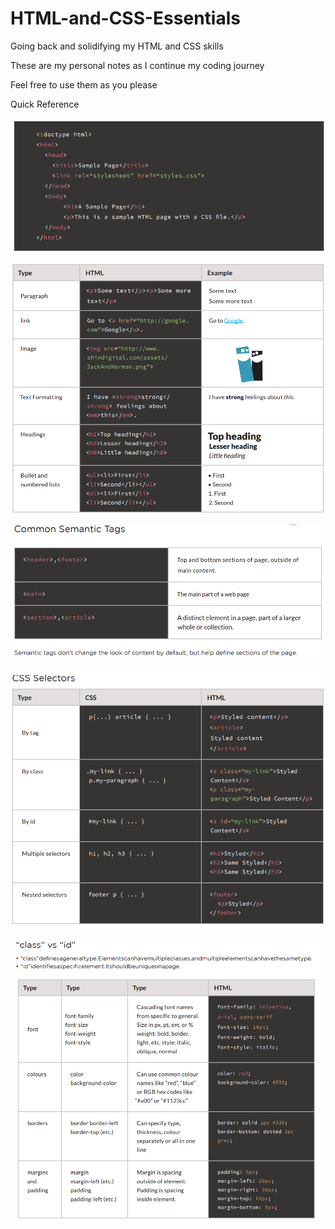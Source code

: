 # HTML-and-CSS-Essentials
Going back and solidifying my HTML and CSS skills

These are my personal notes as I continue my coding journey

Feel free to use them as you please

Quick Reference

![Pt 1](https://github.com/ShivamP96/HTML-and-CSS-Essentials/blob/master/pictures/QR1.png)

![Pt 2](https://github.com/ShivamP96/HTML-and-CSS-Essentials/blob/master/pictures/QR2.png)

![Pt 3](https://github.com/ShivamP96/HTML-and-CSS-Essentials/blob/master/pictures/QR3.png)

![Pt 4](https://github.com/ShivamP96/HTML-and-CSS-Essentials/blob/master/pictures/QR4.png)

![Pt 5](https://github.com/ShivamP96/HTML-and-CSS-Essentials/blob/master/pictures/QR5.png)

